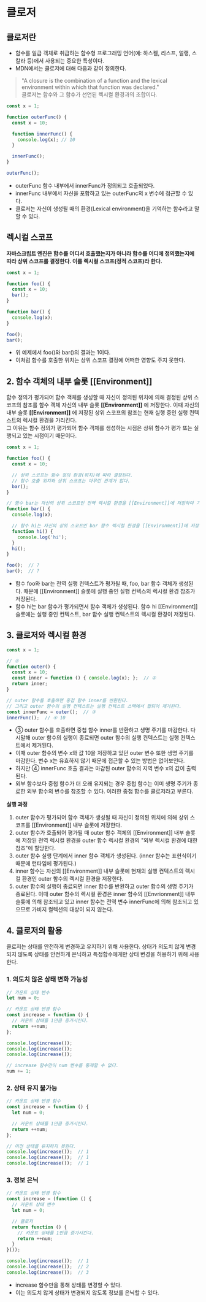 # 클로저

## 클로저란

- 함수를 일급 객체로 취급하는 함수형 프로그래밍 언어(예: 하스켈, 리스프, 얼랭, 스칼라 등)에서 사용되는 중요한 특성이다.
- MDN에서는 클로저에 대해 다음과 같이 정의한다.

> "A closure is the combination of a function and the lexical environment within which that function was declared." <br>
> 클로저는 함수와 그 함수가 선언된 렉시컬 환경과의 조합이다.

```js
const x = 1;

function outerFunc() {
  const x = 10;

  function innerFunc() {
    console.log(x); // 10
  }

  innerFunc();
}

outerFunc();
```
- outerFunc 함수 내부에서 innerFunc가 정의되고 호출되었다.
- innerFunc 내부에서 자신을 포함하고 있는 outerFunc의 x 변수에 접근할 수 있다.
- 클로저는 자신이 생성될 때의 환경(Lexical environment)을 기억하는 함수라고 말할 수 있다.

## 렉시컬 스코프
**자바스크립트 엔진은 함수를 어디서 호출했는지가 아니라 함수를 어디에 정의했는지에 따라 상위 스코프를 결정한다. 이를 렉시컬 스코프(정적 스코프)라 한다.**

```js
const x = 1;

function foo() {
  const x = 10;
  bar();
}

function bar() {
  console.log(x);
}

foo();
bar();
```
- 위 예제에서 foo()와 bar()의 결과는 1이다.
- 이처럼 함수를 호출한 위치는 상위 스코프 결정에 어떠한 영향도 주지 못한다.

## 2. 함수 객체의 내부 슬롯 **[[Environment]]**

함수 정의가 평가되어 함수 객체를 생성할 때 자신이 정의된 위치에 의해 결정된 상위 스코프의 참조를 함수 객체 자신의 내부 슬롯 **[[Environment]]** 에 저장한다. 이때 자신의 내부 슬롯 **[[Environment]]** 에 저장된 상위 스코프의 참조는 현재 실행 중인 실행 컨텍스트의 렉시컬 환경을 가리킨다. <br>
그 이유는 함수 정의가 평가되어 함수 객체를 생성하는 시점은 상위 함수가 평가 또는 실행되고 있는 시점이기 때문이다.

```js
const x = 1;

function foo() {
  const x = 10;

  // 상위 스코프는 함수 정의 환경(위치)에 따라 결정된다.
  // 함수 호출 위치와 상위 스코프는 아무런 관계가 없다.
  bar();
}

// 함수 bar는 자신의 상위 스코프인 전역 렉시컬 환경을 [[Environment]]에 저장하여 기억한다.
function bar() {
  console.log(x);

  // 함수 hi는 자신의 상위 스코프인 bar 함수 렉시컬 환경을 [[Environment]]에 저장하여 기억한다.
  function hi() {
    console.log('hi');
  }
  hi();
}

foo();  // ?
bar();  // ?
```
- 함수 foo와 bar는 전역 실행 컨텍스트가 평가될 때, foo, bar 함수 객체가 생성된다. 때문에 [[Environment]] 슬롯에 실행 중인 실행 컨텍스의 렉시컬 환경 참조가 저장된다.
- 함수 hi는 bar 함수가 평가되면서 함수 객체가 생성된다. 함수 hi [[Environment]] 슬롯에는 실행 중인 컨텍스트, bar 함수 실행 컨텍스트의 렉시컬 환경이 저장된다.

## 3. 클로저와 렉시컬 환경
```js
const x = 1;

// ①
function outer() {
  const x = 10;
  const inner = function () { console.log(x); };  // ②
  return inner;
}

// outer 함수를 호출하면 중첩 함수 inner를 반환한다.
// 그리고 outer 함수의 실행 컨텍스트는 실행 컨텍스트 스택에서 팝되어 제거된다.
const innerFunc = outer();  // ③
innerFunc();  // ④ 10
```
- ③ outer 함수를 호출하면 중첩 함수 inner를 반환하고 생명 주기를 마감한다. 다시말해 outer 함수의 실행이 종료되면 outer 함수의 실행 컨텍스트는 실행 컨텍스트에서 제거된다.
- 이때 outer 함수의 변수 x와 값 10을 저장하고 있던 outer 변수 또한 생명 주기를 마감한다. 변수 x는 유효하지 않기 때문에 접근할 수 있는 방법은 없어보인다.
- 하지만 ④ innerFunc 호출 결과는 마감된 outer 함수의 지역 변수 x의 값이 출력된다.
- 외부 함수보다 중첩 함수가 더 오래 유지되는 경우 중첩 함수는 이미 생명 주기가 종료한 외부 함수의 변수를 참조할 수 있다. 이러한 중첩 함수를 클로저라고 부른다.

**실행 과정**
1. outer 함수가 평가되어 함수 객체가 생성될 때 자신이 정의된 위치에 의해 상위 스코프를 [[Environment]] 내부 슬롯에 저장한다.
2. outer 함수가 호출되어 평가될 때 outer 함수 객체의 [[Environment]] 내부 슬롯에 저장된 전역 렉시컬 환경을 outer 함수 렉시컬 환경의 "외부 렉시컬 환경에 대한 참조"에 할당한다.
3. outer 함수 실행 단계에서 inner 함수 객체가 생성된다. (inner 함수는 표현식이기 때문에 런타임에 평가된다.)
4. inner 함수는 자신의 [[Environment]] 내부 슬롯에 현재의 실행 컨텍스트의 렉시컬 환경인 outer 함수의 렉시컬 환경을 저장한다.
5. outer 함수의 실행이 종료되면 inner 함수를 반환하고 outer 함수의 생명 주기가 종료된다. 이때 outer 함수의 렉시컬 환경은 inner 함수의 [[Envrionment]] 내부 슬롯에 의해 참조되고 있고 inner 함수는 전역 변수  innerFunc에 의해 참조되고 있으므로 가비지 컬렉션의 대상이 되지 않는다.

## 4. 클로저의 활용

클로저는 상태를 안전하게 변경하고 유지하기 위해 사용한다. 상태가 의도치 않게 변경되지 않도록 상태를 안전하게 은닉하고 특정함수에게만 상태 변경을 허용하기 위해 사용한다.

### 1. 의도치 않은 상태 변화 가능성
```js
// 카운트 상태 변수
let num = 0;

// 카운트 상태 변경 함수
const increase = function () {
  // 카운트 상태를 1만큼 증가시킨다.
  return ++num;
};

console.log(increase());
console.log(increase());
console.log(increase());

// increase 함수만이 num 변수를 통제할 수 없다.
num += 1;
```

### 2. 상태 유지 불가능
```js
// 카운트 상태 변경 함수
const increase = function () {
  let num = 0;

  // 카운트 상태를 1만큼 증가시킨다.
  return ++num;
};

// 이전 상태를 유지하지 못한다.
console.log(increase());  // 1
console.log(increase());  // 1
console.log(increase());  // 1
```

### 3. 정보 은닉
```js
// 카운트 상태 변경 함수
const increase = (function () {
  // 카운트 상태 변수
  let num = 0;

  // 클로저
  return function () {
    // 카운트 상태를 1만큼 증가시킨다.
    return ++num;
  }
}());

console.log(increase());  // 1
console.log(increase());  // 2
console.log(increase());  // 3
```
- increase 함수만을 통해 상태를 변경할 수 있다.
- 이는 의도치 않게 상태가 변경되지 않도록 정보를 은닉할 수 있다.